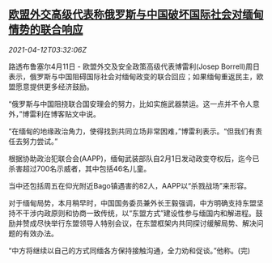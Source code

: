 <!--1618200063000-->
[欧盟外交高级代表称俄罗斯与中国破坏国际社会对缅甸情势的联合响应](https://cn.reuters.com/article/eu-china-russia-myanmar-0411-sun-idCNKBS2BZ08N)
------

<div><i>2021-04-12T03:32:06Z</i></div><p>路透布鲁塞尔4月11日 - 欧盟外交及安全政策高级代表博雷利(Josep Borrell)周日表示，俄罗斯与中国阻碍国际社会对缅甸政变的联合回应；如果缅甸重返民主，欧盟愿意提供更多经济鼓励。</p><p>“俄罗斯与中国阻挠联合国安理会的努力，比如实施武器禁运。这一点并不令人意外，”博雷利在博客贴文中说。</p><p>“在缅甸的地缘政治角力，使得找到共同立场非常困难，”博雷利表示。“但我们有责任去努力尝试。”</p><p>根据协助政治犯联合会(AAPP)，缅甸武装部队自2月1日发动政变夺权后，迄今已杀害超过700名示威者，其中包括46名儿童。</p><p>当中还包括周五在仰光附近Bago镇遇害的82人，AAPP以“杀戮战场”来形容。</p><p>对于缅甸局势，本月稍早时，中国国务委员兼外长王毅强调，中方明确支持东盟坚持不干涉内政原则和协商一致传统，以“东盟方式”建设性参与缅国内和解进程。鼓励并赞成尽快举行东盟领导人特别会议，在东盟框架内共同探讨缓解局势、解决问题的有效办法。</p><p>“中方将继续以自己的方式同缅各方保持接触沟通，全力劝和促谈。”他称。(完)</p>
